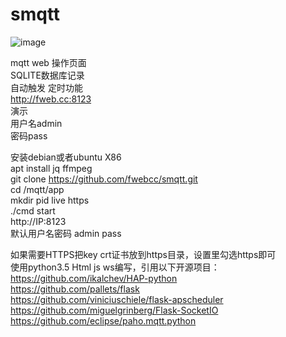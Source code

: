 # smqtt
![image](https://github.com/fwebcc/smqtt/assets/48904755/79ddaa86-87f2-40a4-80ad-7ee3f3a75ca2)

mqtt web 操作页面<br>
SQLITE数据库记录<br>
自动触发 定时功能<br>
http://fweb.cc:8123<br>
演示<br>
用户名admin<br>
密码pass<br>

安装debian或者ubuntu X86<br>
apt install jq ffmpeg<br>
git clone https://github.com/fwebcc/smqtt.git<br>
cd /mqtt/app<br>
mkdir pid live https<br>
./cmd start<br>
http://IP:8123<br>
默认用户名密码 admin pass<br>

如果需要HTTPS把key crt证书放到https目录，设置里勾选https即可<br>
使用python3.5 Html js ws编写，引用以下开源项目：<br>
https://github.com/ikalchev/HAP-python<br>
https://github.com/pallets/flask<br>
https://github.com/viniciuschiele/flask-apscheduler<br>
https://github.com/miguelgrinberg/Flask-SocketIO <br>
https://github.com/eclipse/paho.mqtt.python<br>
